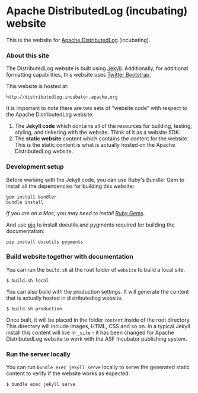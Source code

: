 # Apache DistributedLog (incubating) website

This is the website for [Apache DistributedLog](http://distributedlog.incubator.apache.org)
(incubating).

### About this site
The DistributedLog website is built using [Jekyll](http://jekyllrb.com/). Additionally,
for additional formatting capabilities, this website uses
[Twitter Bootstrap](http://getbootstrap.com/).

This website is hosted at:

    http://distributedlog.incubator.apache.org

It is important to note there are two sets of "website code"  with respect to
the Apache DistributedLog website.

1. The **Jekyll code** which contains all of the resources for building,
testing, styling, and tinkering with the website. Think of it as a website SDK.
1. The **static website** content which contains the content for the
website. This is the static content is what is actually hosted on the Apache 
DistributedLog website.

### Development setup
Before working with the Jekyll code, you can use Ruby's Bundler Gem to install all the dependencies for building this website:

    gem install bundler
    bundle install

*If you are on a Mac, you may need to install
[Ruby Gems](https://rubygems.org/pages/download).*

And use [pip](https://pypi.python.org/pypi/pip) to install docutils and pygments required for building the documentation:

    pip install docutils pygments

### Build website together with documentation

You can run the `build.sh` at the root folder of `website` to build a local site.

    $ build.sh local

You can also build with the production settings. It will generate the content that is actually hosted in distributedlog website.

    $ build.sh production

Once built, it will be placed in the folder `content` inside of the root directory.
This directory will include images, HTML, CSS and so on. In a typical Jekyll install
this content will live in `_site` - it has been changed for Apache DistributedLog website
to work with the ASF Incubator publishing system.

### Run the server locally

You can run `bundle exec jekyll serve` locally to serve the generated static content to verify if the website works as expected.

    $ bundle exec jekyll serve


